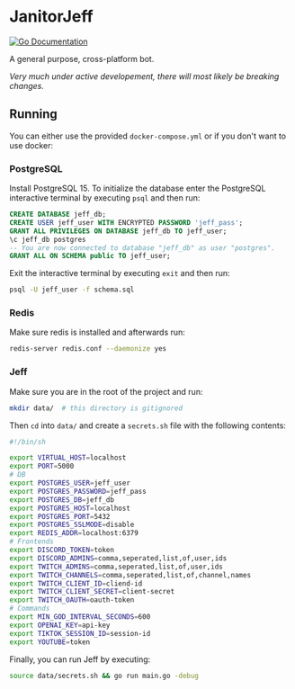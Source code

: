 # JanitorJeff

[![Go Documentation](https://godocs.io/git.sr.ht/~slowtyper/janitorjeff?status.svg)](https://godocs.io/git.sr.ht/~slowtyper/janitorjeff)

A general purpose, cross-platform bot.

*Very much under active developement, there will most likely be breaking changes.*

## Running

You can either use the provided `docker-compose.yml` or if you don't want to use
docker:

### PostgreSQL

Install PostgreSQL 15. To initialize the database enter the PostgreSQL
interactive terminal by executing `psql` and then run:

```sql
CREATE DATABASE jeff_db;
CREATE USER jeff_user WITH ENCRYPTED PASSWORD 'jeff_pass';
GRANT ALL PRIVILEGES ON DATABASE jeff_db TO jeff_user;
\c jeff_db postgres
-- You are now connected to database "jeff_db" as user "postgres".
GRANT ALL ON SCHEMA public TO jeff_user;
```

Exit the interactive terminal by executing `exit` and then run:

```sh
psql -U jeff_user -f schema.sql
```

### Redis

Make sure redis is installed and afterwards run:

```sh
redis-server redis.conf --daemonize yes
```

### Jeff

Make sure you are in the root of the project and run:

```sh
mkdir data/  # this directory is gitignored
```

Then `cd` into `data/` and create a `secrets.sh` file with the following
contents:

```sh
#!/bin/sh

export VIRTUAL_HOST=localhost
export PORT=5000
# DB
export POSTGRES_USER=jeff_user
export POSTGRES_PASSWORD=jeff_pass
export POSTGRES_DB=jeff_db
export POSTGRES_HOST=localhost
export POSTGRES_PORT=5432
export POSTGRES_SSLMODE=disable
export REDIS_ADDR=localhost:6379
# Frontends
export DISCORD_TOKEN=token
export DISCORD_ADMINS=comma,seperated,list,of,user,ids
export TWITCH_ADMINS=comma,seperated,list,of,user,ids
export TWITCH_CHANNELS=comma,seperated,list,of,channel,names
export TWITCH_CLIENT_ID=cliend-id
export TWITCH_CLIENT_SECRET=client-secret
export TWITCH_OAUTH=oauth-token
# Commands
export MIN_GOD_INTERVAL_SECONDS=600
export OPENAI_KEY=api-key
export TIKTOK_SESSION_ID=session-id
export YOUTUBE=token
```

Finally, you can run Jeff by executing:

```sh
source data/secrets.sh && go run main.go -debug
```
